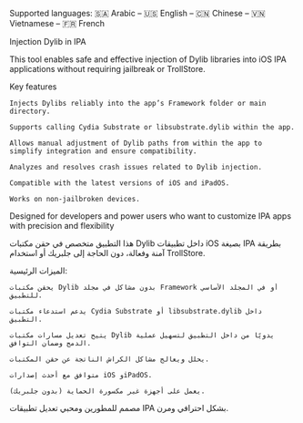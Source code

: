 Supported languages:
🇸🇦 Arabic – 🇺🇸 English – 🇨🇳 Chinese – 🇻🇳 Vietnamese – 🇫🇷 French

Injection Dylib in IPA 

This tool enables safe and effective injection of Dylib libraries into iOS IPA applications without requiring jailbreak or TrollStore.

Key features

    Injects Dylibs reliably into the app’s Framework folder or main directory.

    Supports calling Cydia Substrate or libsubstrate.dylib within the app.

    Allows manual adjustment of Dylib paths from within the app to simplify integration and ensure compatibility.

    Analyzes and resolves crash issues related to Dylib injection.

    Compatible with the latest versions of iOS and iPadOS.

    Works on non-jailbroken devices.

Designed for developers and power users who want to customize IPA apps with precision and flexibility

هذا التطبيق متخصص في حقن مكتبات Dylib داخل تطبيقات iOS بصيغة IPA بطريقة آمنة وفعالة، دون الحاجة إلى جلبريك أو استخدام TrollStore.

الميزات الرئيسية:

    يحقن مكتبات Dylib بدون مشاكل في مجلد Framework أو في المجلد الأساسي للتطبيق.

    يدعم استدعاء مكتبات Cydia Substrate أو libsubstrate.dylib داخل التطبيق.

    يتيح تعديل مسارات مكتبات Dylib يدويًا من داخل التطبيق لتسهيل عملية الدمج وضمان التوافق.

    يحلل ويعالج مشاكل الكراش الناتجة عن حقن المكتبات.

    متوافق مع أحدث إصدارات iOS وiPadOS.

    يعمل على أجهزة غير مكسورة الحماية (بدون جلبريك).

مصمم للمطورين ومحبي تعديل تطبيقات IPA بشكل احترافي ومرن.
